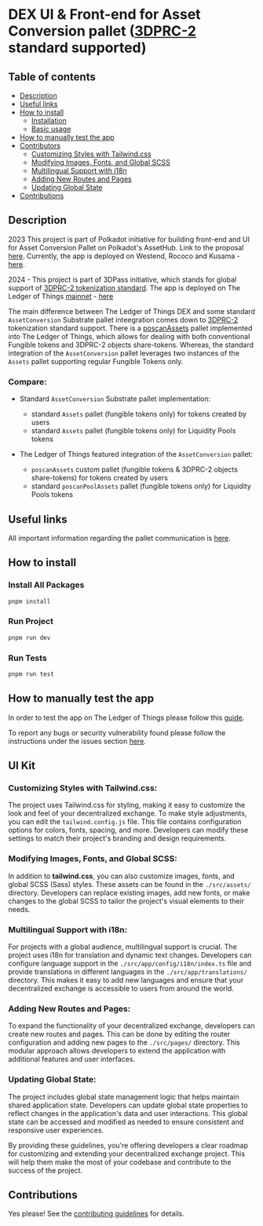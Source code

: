 # DEX UI & Front-end for Asset Conversion pallet ([3DPRC-2](https://github.com/3Dpass/whitepaper/blob/main/3DPRC-2.md) standard supported)

## Table of contents

<ul>
    <li><a href='#description'>Description</a></li>
    <li><a href='#useful-links'>Useful links</a></li>
    <li><a href='#how-to-install'>How to install</a>
        <ul>
            <li><a href='#install-all-packages'>Installation</a></li>
            <li><a href='#run-project'>Basic usage</a></li>
        </ul>
    </li>
    <li><a href='#how-to-manually-test-the-app'>How to manually test the app</a></li>
    <li><a href='#ui-kit'>Contributors</a>
        <ul>
            <li><a href='#customizing-styles-with-tailwindcss'>Customizing Styles with Tailwind.css</a></li>
            <li><a href='#modifying-images-fonts-and-global-scss'>Modifying Images, Fonts, and Global SCSS</a></li>
            <li><a href='#multilingual-support-with-i18n'>Multilingual Support with i18n</a></li>
            <li><a href='#adding-new-routes-and-pages'>Adding New Routes and Pages</a></li>
            <li><a href='#updating-global-state'>Updating Global State</a></li>
        </ul>
    </li>
    <li><a href='#contributions'>Contributions</a></li>
</ul>

## Description

2023 This project is part of Polkadot initiative for building front-end and UI for Asset Conversion Pallet on Polkadot's AssetHub. Link to the proposal [here](https://polkadot.polkassembly.io/referenda/68). Currently, the app is deployed on Westend, Rococo and Kusama - [here](https://dotacp-demo.mvpworkshop.co/swap?network=kusama).

2024 - This project is part of 3DPass initiative, which stands for global support of [3DPRC-2 tokenization standard](https://github.com/3Dpass/whitepaper/blob/main/3DPRC-2.md). The app is deployed on The Ledger of Things [mainnet](https://github.com/3Dpass/3DP) - [here](https://swap.3dpscan.io)

The main difference between The Ledger of Things DEX and some standard `AssetConversion` Substrate pallet inteegration comes down to [3DPRC-2](https://github.com/3Dpass/whitepaper/blob/main/3DPRC-2.md) tokenization standard support. There is a [poscanAssets](https://github.com/3Dpass/3DP/tree/main/pallets/poscan-assets) pallet implemented into The Ledger of Things, which allows for dealing with both conventional Fungible tokens and 3DPRC-2 objects share-tokens. Whereas, the standard integration of the `AssetConversion` pallet leverages two instances of the `Assets` pallet supporting regular Fungible Tokens only. 

### Compare: 
- Standard `AssetConversion` Substrate pallet implementation:
  - standard `Assets` pallet (fungible tokens only) for tokens created by users
  - standard `Assets` pallet (fungible tokens only) for Liquidity Pools tokens

- The Ledger of Things featured integration of the `AssetConversion` pallet:
  - `poscanAssets` custom pallet (fungible tokens & 3DPRC-2 objects share-tokens) for tokens created by users
  - standard `poscanPoolAssets` pallet (fungible tokens only) for Liquidity Pools tokens

## Useful links

All important information regarding the pallet communication is [here](./ASSET_CONVERSION_PALLET.md).

## How to install

### Install All Packages

```sh
pnpm install
```

### Run Project

```sh
pnpm run dev
```

### Run Tests

```sh
pnpm run test
```

## How to manually test the app

In order to test the app on The Ledger of Things please follow this [guide](./MANUAL_TESTING_GUIDE.md).

To report any bugs or security vulnerability found please follow the instructions under the issues section [here](./CONTRIBUTING.md).

## UI Kit

### Customizing Styles with Tailwind.css:

The project uses Tailwind.css for styling, making it easy to customize the look and feel of your decentralized exchange. To make style adjustments, you can edit the `tailwind.config.js` file. This file contains configuration options for colors, fonts, spacing, and more. Developers can modify these settings to match their project's branding and design requirements.

### Modifying Images, Fonts, and Global SCSS:

In addition to <b>tailwind.css</b>, you can also customize images, fonts, and global SCSS (Sass) styles. These assets can be found in the `./src/assets/` directory. Developers can replace existing images, add new fonts, or make changes to the global SCSS to tailor the project's visual elements to their needs.

### Multilingual Support with i18n:

For projects with a global audience, multilingual support is crucial. The project uses i18n for translation and dynamic text changes. Developers can configure language support in the `./src/app/config/i18n/index.ts` file and provide translations in different languages in the `./src/app/translations/` directory. This makes it easy to add new languages and ensure that your decentralized exchange is accessible to users from around the world.

### Adding New Routes and Pages:

To expand the functionality of your decentralized exchange, developers can create new routes and pages. This can be done by editing the router configuration and adding new pages to the `./src/pages/` directory. This modular approach allows developers to extend the application with additional features and user interfaces.

### Updating Global State:

The project includes global state management logic that helps maintain shared application state. Developers can update global state properties to reflect changes in the application's data and user interactions. This global state can be accessed and modified as needed to ensure consistent and responsive user experiences.

By providing these guidelines, you're offering developers a clear roadmap for customizing and extending your decentralized exchange project. This will help them make the most of your codebase and contribute to the success of the project.

## Contributions

Yes please! See the [contributing guidelines](./CONTRIBUTING.md) for details.
